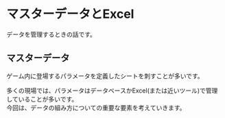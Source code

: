 # マスターデータとExcel
データを管理するときの話です。

## マスターデータ
ゲーム内に登場するパラメータを定義したシートを刺すことが多いです。  

多くの現場では、パラメータはデータベースかExcel(または近いツール)で管理していることが多いです。  
今回は、データの組み方についての重要な要素を考えていきます。  
